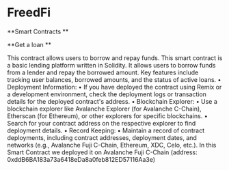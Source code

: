 # FreedFi
**Smart Contracts **

**Get a loan **

This contract allows users to borrow and repay funds.
This smart contract is a basic lending platform written in Solidity. It allows users to borrow funds from a lender and repay the borrowed amount. Key features include tracking user balances, borrowed amounts, and the status of active loans.
	•			Deployment Information:
	•	If you have deployed the contract using Remix or a development environment, check the deployment logs or transaction details for the deployed contract's address.
	•			Blockchain Explorer:
	•	Use a blockchain explorer like Avalanche Explorer (for Avalanche C-Chain), Etherscan (for Ethereum), or other explorers for specific blockchains.
	•	Search for your contract address on the respective explorer to find deployment details.
	•			Record Keeping:
	•	Maintain a record of contract deployments, including contract addresses, deployment dates, and networks (e.g., Avalanche Fuji C-Chain, Ethereum, XDC, Celo, etc.).
In this Smart Contract we deployed it on Avalanche Fuji C-Chain (address: 0xddB6BA183a73a6418eDa8a0feb812ED57116Aa3e) 
